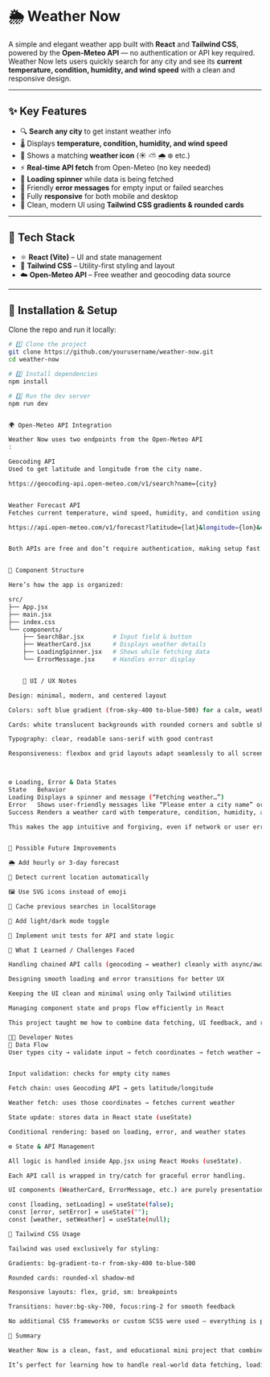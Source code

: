 # 🌦️ Weather Now

A simple and elegant weather app built with **React** and **Tailwind CSS**, powered by the **Open-Meteo API** — no authentication or API key required.  
Weather Now lets users quickly search for any city and see its **current temperature, condition, humidity, and wind speed** with a clean and responsive design.

---

## ✨ Key Features

- 🔍 **Search any city** to get instant weather info  
- 🌡️ Displays **temperature, condition, humidity, and wind speed**  
- 🌈 Shows a matching **weather icon** (☀️ ⛅ 🌧️ ❄️ etc.)  
- ⚡ **Real-time API fetch** from Open-Meteo (no key needed)  
- 🔄 **Loading spinner** while data is being fetched  
- 🚫 Friendly **error messages** for empty input or failed searches  
- 📱 Fully **responsive** for both mobile and desktop  
- 🎨 Clean, modern UI using **Tailwind CSS gradients & rounded cards**

---

## 🧰 Tech Stack

- ⚛️ **React (Vite)** – UI and state management  
- 💨 **Tailwind CSS** – Utility-first styling and layout  
- ☁️ **Open-Meteo API** – Free weather and geocoding data source  

---

## 🚀 Installation & Setup

Clone the repo and run it locally:

```bash
# 1️⃣ Clone the project
git clone https://github.com/yourusername/weather-now.git
cd weather-now

# 2️⃣ Install dependencies
npm install

# 3️⃣ Run the dev server
npm run dev


🌍 Open-Meteo API Integration

Weather Now uses two endpoints from the Open-Meteo API
:

Geocoding API
Used to get latitude and longitude from the city name.

https://geocoding-api.open-meteo.com/v1/search?name={city}


Weather Forecast API
Fetches current temperature, wind speed, humidity, and condition using the coordinates.

https://api.open-meteo.com/v1/forecast?latitude={lat}&longitude={lon}&current_weather=true&hourly=relativehumidity_2m


Both APIs are free and don’t require authentication, making setup fast and secure.


🧩 Component Structure

Here’s how the app is organized:

src/
├── App.jsx
├── main.jsx
├── index.css
└── components/
    ├── SearchBar.jsx        # Input field & button
    ├── WeatherCard.jsx      # Displays weather details
    ├── LoadingSpinner.jsx   # Shows while fetching data
    └── ErrorMessage.jsx     # Handles error display


    💅 UI / UX Notes

Design: minimal, modern, and centered layout

Colors: soft blue gradient (from-sky-400 to-blue-500) for a calm, weather-like vibe

Cards: white translucent backgrounds with rounded corners and subtle shadows

Typography: clear, readable sans-serif with good contrast

Responsiveness: flexbox and grid layouts adapt seamlessly to all screens



⚙️ Loading, Error & Data States
State	Behavior
Loading	Displays a spinner and message (“Fetching weather…”)
Error	Shows user-friendly messages like “Please enter a city name” or “City not found”
Success	Renders a weather card with temperature, condition, humidity, and wind speed

This makes the app intuitive and forgiving, even if network or user errors occur.


🔮 Possible Future Improvements

🌦️ Add hourly or 3-day forecast

📍 Detect current location automatically

🖼️ Use SVG icons instead of emoji

💾 Cache previous searches in localStorage

🌙 Add light/dark mode toggle

🧠 Implement unit tests for API and state logic

🧭 What I Learned / Challenges Faced

Handling chained API calls (geocoding → weather) cleanly with async/await

Designing smooth loading and error transitions for better UX

Keeping the UI clean and minimal using only Tailwind utilities

Managing component state and props flow efficiently in React

This project taught me how to combine data fetching, UI feedback, and responsive design in a cohesive, user-friendly app.

🧑‍💻 Developer Notes
🔄 Data Flow
User types city → validate input → fetch coordinates → fetch weather → update state → render UI


Input validation: checks for empty city names

Fetch chain: uses Geocoding API → gets latitude/longitude

Weather fetch: uses those coordinates → fetches current weather

State update: stores data in React state (useState)

Conditional rendering: based on loading, error, and weather states

⚙️ State & API Management

All logic is handled inside App.jsx using React Hooks (useState).

Each API call is wrapped in try/catch for graceful error handling.

UI components (WeatherCard, ErrorMessage, etc.) are purely presentational.

const [loading, setLoading] = useState(false);
const [error, setError] = useState("");
const [weather, setWeather] = useState(null);

🎨 Tailwind CSS Usage

Tailwind was used exclusively for styling:

Gradients: bg-gradient-to-r from-sky-400 to-blue-500

Rounded cards: rounded-xl shadow-md

Responsive layouts: flex, grid, sm: breakpoints

Transitions: hover:bg-sky-700, focus:ring-2 for smooth feedback

No additional CSS frameworks or custom SCSS were used — everything is purely Tailwind.

🧠 Summary

Weather Now is a clean, fast, and educational mini project that combines API integration, React state management, and Tailwind design into a simple yet functional app.

It’s perfect for learning how to handle real-world data fetching, loading states, and responsive design in a professional React setup.